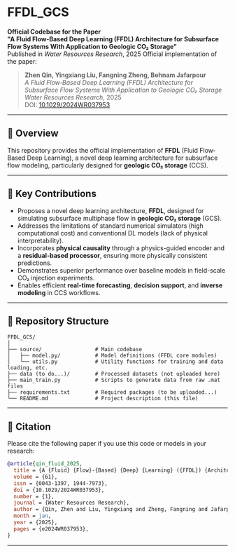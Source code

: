 # FFDL_GCS

**Official Codebase for the Paper**  
**"A Fluid Flow‐Based Deep Learning (FFDL) Architecture for Subsurface Flow Systems With Application to Geologic CO₂ Storage"**  
Published in *Water Resources Research*, 2025
Official implementation of the paper:

> **Zhen Qin, Yingxiang Liu, Fangning Zheng, Behnam Jafarpour**  
> *A Fluid Flow‐Based Deep Learning (FFDL) Architecture for Subsurface Flow Systems With Application to Geologic CO₂ Storage*  
> *Water Resources Research*, 2025  
> DOI: [10.1029/2024WR037953](https://doi.org/10.1029/2024WR037953)

---

## 🧠 Overview

This repository provides the official implementation of **FFDL** (Fluid Flow‐Based Deep Learning), a novel deep learning architecture for subsurface flow modeling, particularly designed for **geologic CO₂ storage** (CCS).

---

## 📌 Key Contributions

- Proposes a novel deep learning architecture, **FFDL**, designed for simulating subsurface multiphase flow in **geologic CO₂ storage** (GCS).
- Addresses the limitations of standard numerical simulators (high computational cost) and conventional DL models (lack of physical interpretability).
- Incorporates **physical causality** through a physics-guided encoder and a **residual-based processor**, ensuring more physically consistent predictions.
- Demonstrates superior performance over baseline models in field-scale CO₂ injection experiments.
- Enables efficient **real-time forecasting**, **decision support**, and **inverse modeling** in CCS workflows.

---

## 📁 Repository Structure

```
FFDL_GCS/
│
├── source/                 # Main codebase
│   ├── model.py/           # Model definitions (FFDL core modules)
│   └── utils.py            # Utility functions for training and data loading, etc.
├── data (to do...)/        # Processed datasets (not uploaded here)
├── main_train.py           # Scripts to generate data from raw .mat files
├── requirements.txt        # Required packages (to be uploaded...)
└── README.md               # Project description (this file)
```

---

## 📄 Citation

Please cite the following paper if you use this code or models in your research:

```bibtex
@article{qin_fluid_2025,
  title = {A {Fluid} {Flow}-{Based} {Deep} {Learning} ({FFDL}) {Architecture} for {Subsurface} {Flow} {Systems} {With} {Application} to {Geologic} {CO}$_2$ {Storage}},
  volume = {61},
  issn = {0043-1397, 1944-7973},
  doi = {10.1029/2024WR037953},
  number = {1},
  journal = {Water Resources Research},
  author = {Qin, Zhen and Liu, Yingxiang and Zheng, Fangning and Jafarpour, Behnam},
  month = jan,
  year = {2025},
  pages = {e2024WR037953},
}
```

---
